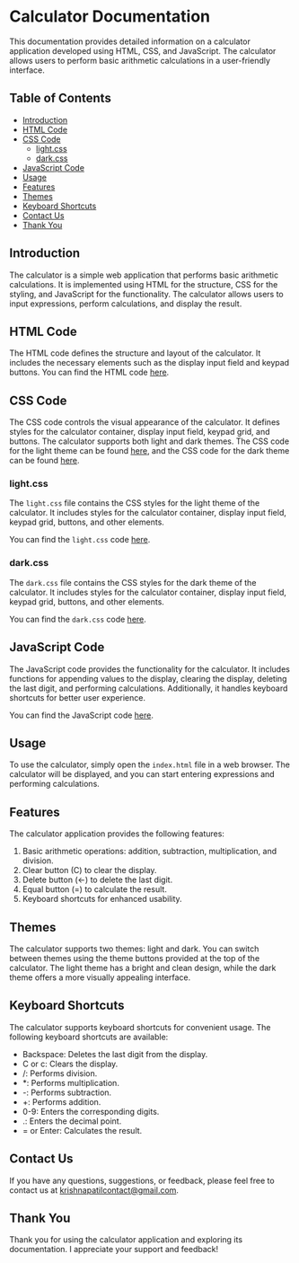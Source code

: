# Calculator Documentation

This documentation provides detailed information on a calculator application developed using HTML, CSS, and JavaScript. The calculator allows users to perform basic arithmetic calculations in a user-friendly interface.

## Table of Contents

- [Introduction](#introduction)
- [HTML Code](#html-code)
- [CSS Code](#css-code)
  - [light.css](#lightcss)
  - [dark.css](#darkcss)
- [JavaScript Code](#javascript-code)
- [Usage](#usage)
- [Features](#features)
- [Themes](#themes)
- [Keyboard Shortcuts](#keyboard-shortcuts)
- [Contact Us](#contact-us)
- [Thank You](#thank-you)

## Introduction

The calculator is a simple web application that performs basic arithmetic calculations. It is implemented using HTML for the structure, CSS for the styling, and JavaScript for the functionality. The calculator allows users to input expressions, perform calculations, and display the result.

## HTML Code

The HTML code defines the structure and layout of the calculator. It includes the necessary elements such as the display input field and keypad buttons. You can find the HTML code [here](calc.html).

## CSS Code

The CSS code controls the visual appearance of the calculator. It defines styles for the calculator container, display input field, keypad grid, and buttons. The calculator supports both light and dark themes. The CSS code for the light theme can be found [here](light.css), and the CSS code for the dark theme can be found [here](dark.css).

### light.css

The `light.css` file contains the CSS styles for the light theme of the calculator. It includes styles for the calculator container, display input field, keypad grid, buttons, and other elements.

You can find the `light.css` code [here](light.css).

### dark.css

The `dark.css` file contains the CSS styles for the dark theme of the calculator. It includes styles for the calculator container, display input field, keypad grid, buttons, and other elements.

You can find the `dark.css` code [here](dark.css).

## JavaScript Code

The JavaScript code provides the functionality for the calculator. It includes functions for appending values to the display, clearing the display, deleting the last digit, and performing calculations. Additionally, it handles keyboard shortcuts for better user experience.

You can find the JavaScript code [here](script.js).

## Usage

To use the calculator, simply open the `index.html` file in a web browser. The calculator will be displayed, and you can start entering expressions and performing calculations.

## Features

The calculator application provides the following features:

1. Basic arithmetic operations: addition, subtraction, multiplication, and division.
2. Clear button (C) to clear the display.
3. Delete button (&larr;) to delete the last digit.
4. Equal button (=) to calculate the result.
5. Keyboard shortcuts for enhanced usability.

## Themes

The calculator supports two themes: light and dark. You can switch between themes using the theme buttons provided at the top of the calculator. The light theme has a bright and clean design, while the dark theme offers a more visually appealing interface.

## Keyboard Shortcuts

The calculator supports keyboard shortcuts for convenient usage. The following keyboard shortcuts are available:

- Backspace: Deletes the last digit from the display.
- C or c: Clears the display.
- /: Performs division.
- *: Performs multiplication.
- -: Performs subtraction.
- +: Performs addition.
- 0-9: Enters the corresponding digits.
- .: Enters the decimal point.
- = or Enter: Calculates the result.


## Contact Us
If you have any questions, suggestions, or feedback, please feel free to contact us at krishnapatilcontact@gmail.com.

## Thank You
Thank you for using the calculator application and exploring its documentation. I appreciate your support and feedback!
